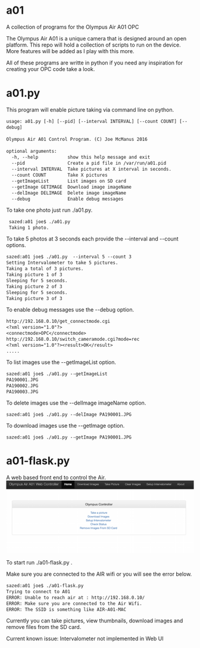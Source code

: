 # a01
A collection of programs for the Olympus Air A01 OPC 

The Olympus Air A01 is a unique camera that is designed around an open platform. 
This repo will hold a collection of scripts to run on the device. 
More features will be added as I play with this more. 

All of these programs are writte in python if you need any inspiration for creating your OPC code take a look. 

# a01.py
This program will enable picture taking via command line on python.

    usage: a01.py [-h] [--pid] [--interval INTERVAL] [--count COUNT] [--debug]

    Olympus Air A01 Control Program. (C) Joe McManus 2016

    optional arguments:
      -h, --help           show this help message and exit
      --pid                Create a pid file in /var/run/a01.pid
      --interval INTERVAL  Take pictures at X interval in seconds.
      --count COUNT        Take X pictures
      --getImageList       List images on SD card
      --getImage GETIMAGE  Download image imageName
      --delImage DELIMAGE  Delete image imageName
      --debug              Enable debug messages

To take one photo just run ./a01.py.

     sazed:a01 joe$ ./a01.py 
     Taking 1 photo.

To take 5 photos at 3 seconds each provide the --interval and --count options. 

    sazed:a01 joe$ ./a01.py  --interval 5 --count 3
    Setting Intervalometer to take 5 pictures.
    Taking a total of 3 pictures.
    Taking picture 1 of 3 
    Sleeping for 5 seconds.
    Taking picture 2 of 3 
    Sleeping for 5 seconds.
    Taking picture 3 of 3 

To enable debug messages use the --debug option. 

    http://192.168.0.10/get_connectmode.cgi
    <?xml version="1.0"?>
    <connectmode>OPC</connectmode>
    http://192.168.0.10/switch_cameramode.cgi?mode=rec
    <?xml version="1.0"?><result>OK</result>
    .....


To list images use the --getImageList option.

    sazed:a01 joe$ ./a01.py --getImageList
    PA190001.JPG
    PA190002.JPG
    PA190003.JPG

To delete images use the --delImage imageName option. 

    sazed:a01 joe$ ./a01.py --delImage PA190001.JPG

To download images use the --getImage option.

    sazed:a01 joe$ ./a01.py --getImage PA190001.JPG

# a01-flask.py 

A web based front end to control the Air. 
![alt_tag](https://raw.githubusercontent.com/joemcmanus/a01/master/ao1FrontEnd.png)

To start run ./a01-flask.py . 

Make sure you are connected to the AIR wifi or you will see the error below. 

    sazed:a01 joe$ ./a01-flask.py
    Trying to connect to A01
    ERROR: Unable to reach air at : http://192.168.0.10/
    ERROR: Make sure you are connected to the Air Wifi. 
    ERROR: The SSID is something like AIR-A01-MAC


Currently you can take pictures, view thumbnails, download images and remove files from the SD card. 


Current known issue: 
 Intervalometer not implemented in Web UI

